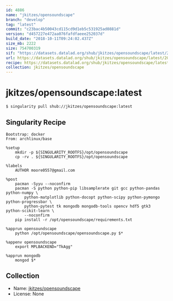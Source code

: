 ```yaml
---
id: 4886
name: "jkitzes/opensoundscape"
branch: "develop"
tag: "latest"
commit: "c23bac4b50043cd115cd9d1eb5c531925ad0881d"
version: "d457227e472aa076fafdfaeee252037d"
build_date: "2018-10-11T09:24:02.437Z"
size_mb: 2222
size: 754700319
sif: "https://datasets.datalad.org/shub/jkitzes/opensoundscape/latest/2018-10-11-c23bac4b-d457227e/d457227e472aa076fafdfaeee252037d.simg"
url: https://datasets.datalad.org/shub/jkitzes/opensoundscape/latest/2018-10-11-c23bac4b-d457227e/
recipe: https://datasets.datalad.org/shub/jkitzes/opensoundscape/latest/2018-10-11-c23bac4b-d457227e/Singularity
collection: jkitzes/opensoundscape
---
```


# jkitzes/opensoundscape:latest

```bash
$ singularity pull shub://jkitzes/opensoundscape:latest
```

## Singularity Recipe

```singularity
Bootstrap: docker
From: archlinux/base

%setup
    mkdir -p ${SINGULARITY_ROOTFS}/opt/opensoundscape
    cp -rv . ${SINGULARITY_ROOTFS}/opt/opensoundscape

%labels
    AUTHOR moore0557@gmail.com

%post
    pacman -Syyu --noconfirm
    pacman -S python python-pip libsamplerate git gcc python-pandas python-numpy \
        python-matplotlib python-docopt python-scipy python-pymongo python-progressbar \
        python-pytest tk mongodb mongodb-tools opencv hdf5 gtk3 python-scikit-learn \
        --noconfirm
    pip install -r /opt/opensoundscape/requirements.txt

%apprun opensoundscape
    python /opt/opensoundscape/opensoundscape.py $*

%appenv opensoundscape
    export MPLBACKEND="TkAgg"

%apprun mongodb
    mongod $*
```

## Collection

 - Name: [jkitzes/opensoundscape](https://github.com/jkitzes/opensoundscape)
 - License: None

